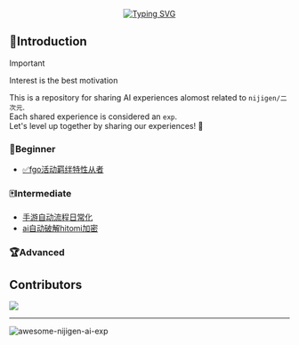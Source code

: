 <p align="center">
  <a href="https://git.io/typing-svg"><img src="https://readme-typing-svg.demolab.com?font=Fira+Code&weight=700&size=40&duration=3000&pause=7000&color=F7A01C&center=true&vCenter=true&width=600&lines=awesome-nijigen-ai-exp" alt="Typing SVG" /></a>
</p>

## 📑Introduction

> [!Important]
> Interest is the best motivation

This is a repository for sharing AI experiences alomost related to `nijigen/二次元`.  
Each shared experience is considered an `exp`.  
Let's level up together by sharing our experiences! 🎿  

### 🎯Beginner

+ [✅fgo活动羁绊特性从者](zh/exp/fgo-activity-ties-servants)

### 🀄️Intermediate

+ [手游自动流程日常化](zh/exp/auto_game_daily_process)
+ [ai自动破解hitomi加密](zh/exp/hack_hitomi)

### 🏆Advanced

## Contributors

<a href="https://github.com/jasoneri/awesome-nijigen-ai-exp/graphs/contributors">
  <img src="https://contrib.rocks/image?repo=jasoneri/awesome-nijigen-ai-exp" />
</a>

---
![awesome-nijigen-ai-exp](https://count.getloli.com/get/@awesome-nijigen-ai-exp?theme=rule34)

